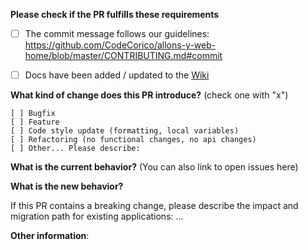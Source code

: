 **Please check if the PR fulfills these requirements**
- [ ] The commit message follows our guidelines: https://github.com/CodeCorico/allons-y-web-home/blob/master/CONTRIBUTING.md#commit
- [ ] Docs have been added / updated to the [Wiki](http://allons-y.io/wiki)


**What kind of change does this PR introduce?** (check one with "x")
```
[ ] Bugfix
[ ] Feature
[ ] Code style update (formatting, local variables)
[ ] Refactoring (no functional changes, no api changes)
[ ] Other... Please describe:
```

**What is the current behavior?** (You can also link to open issues here)



**What is the new behavior?**



If this PR contains a breaking change, please describe the impact and migration path for existing applications: ...


**Other information**:
